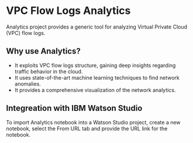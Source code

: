 # VPC Flow Logs Analytics

Analytics project provides a generic tool for analyzing Virtual Private Cloud (VPC) flow logs. 

## Why use Analytics?
* It exploits VPC flow logs structure, gaining deep insights regarding traffic behavior in the cloud.
* It uses state-of-the-art machine learning techniques to find network anomalies.
* It provides a comprehensive visualization of the network analytics.

## Integreation with IBM Watson Studio
To import Analytics notebook into a Watson Studio project, create a new notebook, select the From URL tab and provide the URL link for the notebook.
